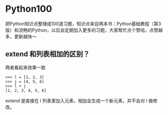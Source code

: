 # Python100
把Python知识点整理成100道习题，知识点来自两本书：Python基础教程（第3版）和流畅的Python，以后会定期加入更多的习题，大家帮忙点个赞哈，点赞越多，更新越快～

## extend 和列表相加的区别？

两者看起来效果一致

```
>>> l = [1, 2, 3]
>>> j = [4, 5, 6]
>>> l + j
[1, 2, 3, 4, 5, 6]
```
extend 是直接在 l 列表里加入元素，相加会生成一个新元素，并不会对 l 做修改。
